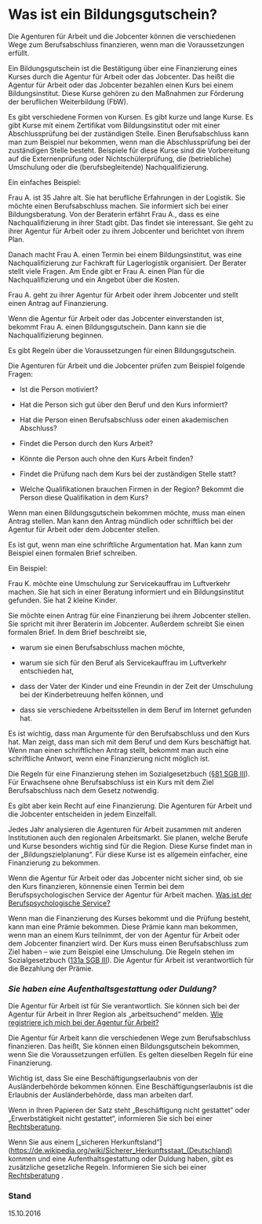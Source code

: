 # Was ist ein Bildungsgutschein?

Die Agenturen für Arbeit und die Jobcenter können die verschiedenen Wege zum Berufsabschluss finanzieren, wenn man die Voraussetzungen erfüllt.

Ein Bildungsgutschein ist die Bestätigung über eine Finanzierung eines Kurses durch die Agentur für Arbeit oder das Jobcenter. Das heißt die Agentur für Arbeit oder das Jobcenter bezahlen einen Kurs bei einem Bildungsinstitut. Diese Kurse gehören zu den Maßnahmen zur Förderung der beruflichen Weiterbildung \(FbW\).

Es gibt verschiedene Formen von Kursen. Es gibt kurze und lange Kurse. Es gibt Kurse mit einem Zertifikat vom Bildungsinstitut oder mit einer Abschlussprüfung bei der zuständigen Stelle. Einen Berufsabschluss kann man zum Beispiel nur bekommen, wenn man die Abschlussprüfung bei der zuständigen Stelle besteht. Beispiele für diese Kurse sind die Vorbereitung auf die Externenprüfung oder Nichtschülerprüfung, die \(betriebliche\) Umschulung oder die \(berufsbegleitende\) Nachqualifizierung.

Ein einfaches Beispiel:

Frau A. ist 35 Jahre alt. Sie hat berufliche Erfahrungen in der Logistik. Sie möchte einen Berufsabschluss machen. Sie informiert sich bei einer Bildungsberatung. Von der Beraterin erfährt Frau A., dass es eine Nachqualifizierung in ihrer Stadt gibt. Das findet sie interessant. Sie geht zu ihrer Agentur für Arbeit oder zu ihrem Jobcenter und berichtet von ihrem Plan.

Danach macht Frau A. einen Termin bei einem Bildungsinstitut, was eine Nachqualifizierung zur Fachkraft für Lagerlogistik organisiert. Der Berater stellt viele Fragen. Am Ende gibt er Frau A. einen Plan für die Nachqualifizierung und ein Angebot über die Kosten.

Frau A. geht zu ihrer Agentur für Arbeit oder ihrem Jobcenter und stellt einen Antrag auf Finanzierung.

Wenn die Agentur für Arbeit oder das Jobcenter einverstanden ist, bekommt Frau A. einen Bildungsgutschein. Dann kann sie die Nachqualifizierung beginnen.

Es gibt Regeln über die Voraussetzungen für einen Bildungsgutschein.

Die Agenturen für Arbeit und die Jobcenter prüfen zum Beispiel folgende Fragen:

* Ist die Person motiviert?

* Hat die Person sich gut über den Beruf und den Kurs informiert?

* Hat die Person einen Berufsabschluss oder einen akademischen Abschluss?

* Findet die Person durch den Kurs Arbeit?

* Könnte die Person auch ohne den Kurs Arbeit finden?

* Findet die Prüfung nach dem Kurs bei der zuständigen Stelle statt?

* Welche Qualifikationen brauchen Firmen in der Region? Bekommt die Person diese Qualifikation in dem Kurs?


Wenn man einen Bildungsgutschein bekommen möchte, muss man einen Antrag stellen. Man kann den Antrag mündlich oder schriftlich bei der Agentur für Arbeit oder dem Jobcenter stellen.

Es ist gut, wenn man eine schriftliche Argumentation hat. Man kann zum Beispiel einen formalen Brief schreiben.

Ein Beispiel:

Frau K. möchte eine Umschulung zur Servicekauffrau im Luftverkehr machen. Sie hat sich in einer Beratung informiert und ein Bildungsinstitut gefunden. Sie hat 2 kleine Kinder. 

Sie möchte einen Antrag für eine Finanzierung bei ihrem Jobcenter stellen. Sie spricht mit ihrer Beraterin im Jobcenter. Außerdem schreibt Sie einen formalen Brief. In dem Brief beschreibt sie,

* warum sie einen Berufsabschluss machen möchte,

* warum sie sich für den Beruf als Servicekauffrau im Luftverkehr entschieden hat, 

* dass der Vater der Kinder und eine Freundin in der Zeit der Umschulung bei der Kinderbetreuung helfen können, und

* dass sie verschiedene Arbeitsstellen in dem Beruf im Internet gefunden hat.


Es ist wichtig, dass man Argumente für den Berufsabschluss und den Kurs hat. Man zeigt, dass man sich mit dem Beruf und dem Kurs beschäftigt hat. Wenn man einen schriftlichen Antrag stellt, bekommt man auch eine schriftliche Antwort, wenn eine Finanzierung nicht möglich ist.

Die Regeln für eine Finanzierung stehen im Sozialgesetzbuch \([§81 SGB III](http://www.sozialgesetzbuch-sgb.de/sgbiii/81.html)\). Für Erwachsene ohne Berufsabschluss ist ein Kurs mit dem Ziel Berufsabschluss nach dem Gesetz notwendig.

Es gibt aber kein Recht auf eine Finanzierung. Die Agenturen für Arbeit und die Jobcenter entscheiden in jedem Einzelfall.

Jedes Jahr analysieren die Agenturen für Arbeit zusammen mit anderen Institutionen auch den regionalen Arbeitsmarkt. Sie planen, welche Berufe und Kurse besonders wichtig sind für die Region. Diese Kurse findet man in der „Bildungszielplanung“. Für diese Kurse ist es allgemein einfacher, eine Finanzierung zu bekommen.

Wenn die Agentur für Arbeit oder das Jobcenter nicht sicher sind, ob sie den Kurs finanzieren, könnensie einen Termin bei dem Berufspsychologischen Service der Agentur für Arbeit machen. [Was ist der Berufspsychologische Service?](#berufspsychologischer)

Wenn man die Finanzierung des Kurses bekommt und die Prüfung besteht, kann man eine Prämie bekommen. Diese Prämie kann man bekommen, wenn man an einem Kurs teilnimmt, der von der Agentur für Arbeit oder dem Jobcenter finanziert wird. Der Kurs muss einen Berufsabschluss zum Ziel haben – wie zum Beispiel eine Umschulung.  Die Regeln stehen im Sozialgesetzbuch \([131a SGB III](http://www.sozialgesetzbuch-sgb.de/sgbiii/131a.html)\). Die Agentur für Arbeit ist verantwortlich für die Bezahlung der Prämie.

### _Sie haben eine Aufenthaltsgestattung oder Duldung?_

Die Agentur für Arbeit ist für Sie verantwortlich. Sie können sich bei der Agentur für Arbeit in Ihrer Region als „arbeitsuchend“ melden. [Wie registriere ich mich bei der Agentur für Arbeit?](#agenturregistrierung)

Die Agentur für Arbeit kann die verschiedenen Wege zum Berufsabschluss finanzieren. Das heißt, Sie können einen Bildungsgutschein bekommen, wenn Sie die Voraussetzungen erfüllen. Es gelten dieselben Regeln für eine Finanzierung.

Wichtig ist, dass Sie eine Beschäftigungserlaubnis von der Ausländerbehörde bekommen können. Eine Beschäftigungserlaubnis ist die Erlaubnis der Ausländerbehörde, dass man arbeiten darf.

Wenn in Ihren Papieren der Satz steht „Beschäftigung nicht gestattet“ oder „Erwerbstätigkeit nicht gestattet“, informieren Sie sich bei einer [Rechtsberatung](#beratung).

Wenn Sie aus einem [„sicheren Herkunftsland“](https://de.wikipedia.org/wiki/Sicherer_Herkunftsstaat_(Deutschland) kommen und eine Aufenthaltsgestattung oder Duldung haben, gibt es zusätzliche gesetzliche Regeln. Informieren Sie sich bei einer [Rechtsberatung](#beratung) .

### Stand

15.10.2016


